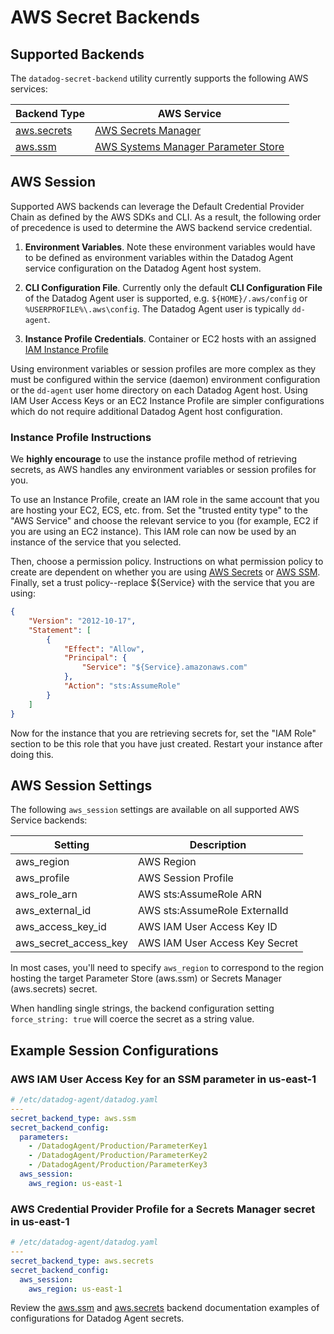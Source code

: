 # AWS Secret Backends

## Supported Backends

The `datadog-secret-backend` utility currently supports the following AWS services:

| Backend Type | AWS Service |
| --- | --- |
| [aws.secrets](secrets.md) | [AWS Secrets Manager](https://docs.aws.amazon.com/secretsmanager/latest/userguide/intro.html) |
| [aws.ssm](ssm.md) | [AWS Systems Manager Parameter Store](https://docs.aws.amazon.com/systems-manager/latest/userguide/systems-manager-parameter-store.html) |


## AWS Session

Supported AWS backends can leverage the Default Credential Provider Chain as defined by the AWS SDKs and CLI. As a result, the following order of precedence is used to determine the AWS backend service credential.

1. **Environment Variables**. Note these environment variables would have to be defined as environment variables within the Datadog Agent service configuration on the Datadog Agent host system.

2. **CLI Configuration File**. Currently only the default **CLI Configuration File** of the Datadog Agent user is supported, e.g. `${HOME}/.aws/config` or `%USERPROFILE%\.aws\config`. The Datadog Agent user is typically `dd-agent`.

3. **Instance Profile Credentials**. Container or EC2 hosts with an assigned [IAM Instance Profile](https://docs.aws.amazon.com/IAM/latest/UserGuide/id_roles_use_switch-role-ec2.html)

Using environment variables or session profiles are more complex as they must be configured within the service (daemon) environment configuration or the `dd-agent` user home directory on each Datadog Agent host. Using IAM User Access Keys or an EC2 Instance Profile are simpler configurations which do not require additional Datadog Agent host configuration.

### Instance Profile Instructions

We **highly encourage** to use the instance profile method of retrieving secrets, as AWS handles any environment variables or session profiles for you. 

To use an Instance Profile, create an IAM role in the same account that you are hosting your EC2, ECS, etc. from. Set the "trusted entity type" to the "AWS Service" and choose the relevant service to you (for example, EC2 if you are using an EC2 instance). This IAM role can now be used by an instance of the service that you selected. 

Then, choose a permission policy. Instructions on what permission policy to create are dependent on whether you are using [AWS Secrets](https://github.com/DataDog/datadog-secret-backend/blob/main/docs/aws/secrets.md#iam-permission-needed) or [AWS SSM](https://github.com/DataDog/datadog-secret-backend/blob/main/docs/aws/ssm.md#iam-permission-needed). Finally, set a trust policy--replace ${Service} with the service that you are using:

```json
{
    "Version": "2012-10-17",
    "Statement": [
        {
            "Effect": "Allow",
            "Principal": {
                "Service": "${Service}.amazonaws.com"
            },
            "Action": "sts:AssumeRole"
        }
    ]
}
```

Now for the instance that you are retrieving secrets for, set the "IAM Role" section to be this role that you have just created. Restart your instance after doing this.

## AWS Session Settings

The following `aws_session` settings are available on all supported AWS Service backends:

| Setting | Description |
| --- | --- |
| aws_region | AWS Region |
| aws_profile | AWS Session Profile |
| aws_role_arn | AWS sts:AssumeRole ARN |
| aws_external_id | AWS sts:AssumeRole ExternalId |
| aws_access_key_id | AWS IAM User Access Key ID |
| aws_secret_access_key | AWS IAM User Access Key Secret |

In most cases, you'll need to specify `aws_region` to correspond to the region hosting the target Parameter Store (aws.ssm) or Secrets Manager (aws.secrets) secret.

When handling single strings, the backend configuration setting `force_string: true` will coerce the secret as a string value.


## Example Session Configurations

### AWS IAM User Access Key for an SSM parameter in us-east-1
```yaml
# /etc/datadog-agent/datadog.yaml
---
secret_backend_type: aws.ssm
secret_backend_config:
  parameters: 
    - /DatadogAgent/Production/ParameterKey1
    - /DatadogAgent/Production/ParameterKey2
    - /DatadogAgent/Production/ParameterKey3
  aws_session:
    aws_region: us-east-1
```

### AWS Credential Provider Profile for a Secrets Manager secret in us-east-1
```yaml
# /etc/datadog-agent/datadog.yaml
---
secret_backend_type: aws.secrets
secret_backend_config:
  aws_session:
    aws_region: us-east-1
```

Review the [aws.ssm](ssm.md) and [aws.secrets](secrets.md) backend documentation examples of configurations for Datadog Agent secrets.
